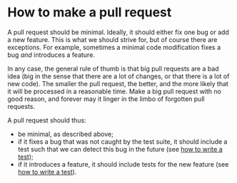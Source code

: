 # How to make a pull request

A pull request should be minimal. Ideally, it should either fix one bug or add a
new feature. This is what we should strive for, but of course there are
exceptions. For example, sometimes a minimal code modification fixes a bug _and_
introduces a feature.

In any case, the general rule of thumb is that big pull requests are a bad idea
(big in the sense that there are a lot of changes, or that there is a lot of new
code). The smaller the pull request, the better, and the more likely that it
will be processed in a reasonable time. Make a big pull request with no good
reason, and forever may it linger in the limbo of forgotten pull requests.

A pull request should thus:
- be minimal, as described above;
- if it fixes a bug that was not caught by the test suite, it should include a test such that we can detect this bug in the future (see [how to write a test](tests.html));
- if it introduces a feature, it should include tests for the new feature (see [how to write a test](tests.html)).
